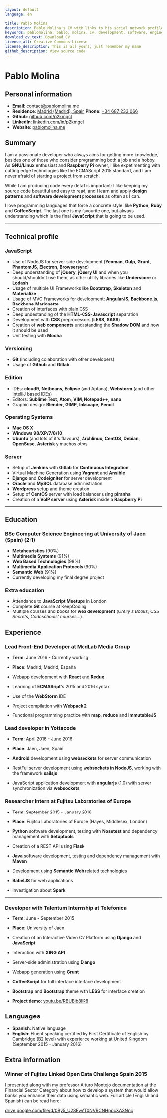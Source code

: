 ```yaml
---
layout: default
language: en

title: Pablo Molina
description: Pablo Molina's CV with links to his social network profiles, contact information and projects as front-end developer
keywords: pablomolina, pablo, molina, cv, development, software, engineering, contact, frontend, css, javascript, coffeescript, html
download_cv_text: Download CV
license_alt: Creative Commons License
license_description: This is all yours, just remember my name
github_description: View source code
---
```


# Pablo Molina

## Personal information

 - __Email__: [contact@pablomolina.me][1]
 - __Residence__: [Madrid (Madrid), Spain][2]
 <span class="phone-wrapper">__Phone__: [+34 687 233 066][3]</span>
 - __Github__: [github.com/p2kmgcl][4]
 - __LinkedIn__: [linkedin.com/in/p2kmgcl][5]
 - __Website__: [pablomolina.me][6]

## Summary

I am a passionate developer who always aims for getting more knowledge, besides
one of those who consider programming both a job and a hobby. As __GNU/Linux__
enthusiast and __Raspberry Pi__ owner, I like expetimenting with cutting edge
technologies like the ECMAScript 2015 standard, and I am never afraid of starting a project from scratch.

While I am producing code every detail is important: I like keeping my source
code beautiful and easy to read, and I learn and apply __design patterns__
and __software development processes__ as often as I can.

I love programming languages that force a concrete style: like __Python__,
__Ruby__ and __CoffeeScript__. The last one is my favourite one, but always
understanding which is the final __JavaScript__ that is going to be used.

--------------------------------------------------------------------------------

## Technical profile

### JavaScript

 - Use of NodeJS for server side development (__Yeoman__, __Gulp__, __Grunt__,
   __PhantomJS__, __Electron__, __Browsersync__)
 - Deep understanding of __jQuery__, __jQuery UI__ and when you should/shouldn't
   use them, as other utility libraries like __Underscore__ or __Lodash__
 - Usage of multiple UI Frameworks like __Bootstrap__, __Skeleton__ and
   __Materialize__
 - Usage of MVC Frameworks for development: __AngularJS__, __Backbone.js__,
   __Backbone.Marionette__
 - Creation of interfaces with plain CSS
 - Deep undestanding of the __HTML__-__CSS__-__Javascript__ separation
 - Development with __CSS__ preprocessors (__LESS__, __SASS__)
 - Creation of __web components__ undestanding the __Shadow DOM__ and how it
   should be used
 - Unit testing with __Mocha__

### Versioning

 - __Git__ (including colaboration with other developers)
 - Usage of __Github__ and __Gitlab__

### Edition

 - IDEs: __cloud9__, __Netbeans__, __Eclipse__ (and Aptana), __Webstorm__ (and
   other IntelliJ based IDEs)
 - Editors: __Sublime Text__, __Atom__, __VIM__, __Notepad++__, __nano__
 - Graphic design: __Blender__, __GIMP__, __Inkscape__, __Pencil__

### Operating Systems

 - __Mac OS X__
 - __Windows 98/XP/7/8/10__
 - __Ubuntu__ (and lots of it's flavours), __Archlinux__, __CentOS__,
   __Debian__, __OpenSuse__, __Asterisk__ y muchos otros

### Server

 - Setup of __Jenkins__ with __Gitlab__ for __Continuous Integration__
 - Virtual Machine Generation using __Vagrant__ and __Ansible__
 - __Django__ and __Codeigniter__ for server development
 - __Oracle__ and __MySQL__ database administration
 - __Wordpress__ setup and theme creation
 - Setup of __CentOS__ server with load balancer using __piranha__
 - Creation of a __VoIP server__ using __Asterisk__ inside a __Raspberry Pi__

--------------------------------------------------------------------------------

## Education

### BSc Computer Science Engineering at University of Jaen (Spain) (2:1)

 - __Metaheuristics__ (90%)
 - __Multimedia Systems__ (91%)
 - __Web Based Technologies__ (98%)
 - __Multimedia Application Protocols__ (90%)
 - __Semantic Web__ (91%)
 - Currently developing my final degree project

### Extra education

 - Attendance to __JavaScript Meetups__ in London
 - Complete __Git__ course at KeepCoding
 - Multiple courses and books for __web development__ (_Oreily's Books_,
   _CSS Secrets_, _Codeschools' courses_...)

## Experience


### Lead Front-End Developer at MedLab Media Group

 - __Term__: June 2016 - Currently working
 - __Place__: Madrid, Madrid, España

 - Webapp development with __React__ and __Redux__
 - Learning of __ECMASript__'s 2015 and 2016 syntax
 - Use of the __WebStorm__ IDE
 - Project compilation with __Webpack 2__
 - Functional programming practice with __map__, __reduce__ and __ImmutableJS__

### Lead developer in Yottacode

 - __Term__: April 2016 - June 2016
 - __Place__: Jaen, Jaen, Spain


 - __Android__ development using __websockets__ for server communication
 - RestFul server development using __websockets in NodeJS__, working with
   the framework __sailsjs__
 - JavaScript application development with __angularjs__ (1.0) with server
   synchronization via __websockets__

### Researcher Intern at Fujitsu Laboratories of Europe

 - __Term__: September 2015 - January 2016
 - __Place__: Fujitsu Laboratories of Europe (Hayes, Middlesex, London)


 - __Python__ software development, testing with __Nosetest__ and dependency
   management with __Setuptools__
 - Creation of a REST API using __Flask__
 - __Java__ software development, testing and dependency management with
   __Maven__
 - Development using __Semantic Web__ related technologies
 - __BabelJS__ for web applications
 - Investigation about __Spark__

--------------------------------------------------------------------------------

### Developer with Talentum Internship at Telefonica

 - __Term__: June - September 2015
 - __Place__: University of Jaen


 - Creation of an Interactive Video CV Platform using __Django__ and
   __JavaScript__
 - Interaction with __XING API__
 - Server-side administration using __Django__
 - Webapp generation using __Grunt__
 - __CoffeeScript__ for full interface interface development
 - __Bootstrap__ and __Bootstrap__ theme with __LESS__ for interface creation
 - __Project demo__: [youtu.be/RBUBib8IlR8][7]

## Languages

 - __Spanish__: Native language
 - __English__: Fluent speaking certified by First Certificate of English by
   Cambridge (B2 level) with experience working at United Kingdom
   (September 2015 - January 2016)

## Extra information

### Winner of __Fujitsu Linked Open Data Challenge__ Spain 2015

I presented along with my professor Arturo Montejo documentation at the
Financial Sector Category about how to develop a system that would allow banks
you enhance their data using semantic web. Full article (English and Spanish)
can be read here:

[drive.google.com/file/d/0By5_U28EwAT0NVRCNHppcXA3Nnc][18]


 [1]: mailto:contact@pablomolina.me
 [2]: https://www.google.co.uk/maps/place/Madrid+(Madrid),+Spain/
 [3]: tel:+34687233066
 [4]: https://github.com/p2kmgcl
 [5]: https://linkedin.com/in/p2kmgcl
 [6]: http://www.pablomolina.me
 [7]: https://youtu.be/RBUBib8IlR8
 [8]: https://github.com/p2kmgcl/mvc_html5player
 [9]: http://www.pablomolina.me/mvc_html5player/app/
 [10]: https://github.com/p2kmgcl/Alibel-TPV
 [11]: http://www.pablomolina.me/Alibel-TPV
 [12]: https://github.com/p2kmgcl/kat/tree/preDevelop
 [13]: https://github.com/p2kmgcl/slices
 [14]: http://www.pablomolina.me/slices
 [15]: http://codepen.io/p2kmgcl/pen/tbxkp
 [16]: http://codepen.io/p2kmgcl/pen/zJGHq
 [17]: http://codepen.io/p2kmgcl/pen/KwaGYr
 [18]: https://drive.google.com/file/d/0By5_U28EwAT0NVRCNHppcXA3Nnc
